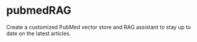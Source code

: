 # pubmedRAG
Create a customized PubMed vector store and RAG assistant to stay up to date on the latest articles.
